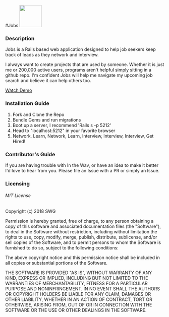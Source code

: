
#Jobs <img src="https://media.giphy.com/media/xT39CV47COkGPZO3HG/giphy.gif" height="70" width="70">

### Description

  Jobs is a Rails based web application designed to help job seekers keep track of leads as they network and interview.
  
  I always want to create projects that are used by someone. Whether it is just me or 200,000 active users, programs aren't helpful simply sitting in a github repo. I'm confident Jobs will help me navigate my upcoming job search and believe it can help others too.
  
  <a target="_blank" href="https://streamable.com/czeh6">Watch Demo</a>

  

### Installation Guide
  <ol>
    <li>Fork and Clone the Repo</li>
    <li>Bundle Gems and run migrations</li>
    <li>Boot up a server, I recommend 'Rails s -p 5212'</li>
    <li>Head to "localhost:5212" in your favorite browser</li>
    <li>Network, Learn, Network, Learn, Interview, Interview, Interview, Get Hired!</li>
  </ol>

### Contributor's Guide

If you are having trouble with In the Wav, or have an idea to make it better I'd love to hear from you. Please file an Issue with a PR or simply an Issue. 

### Licensing

###### MIT License

Copyright (c) 2018 SWG

Permission is hereby granted, free of charge, to any person obtaining a copy
of this software and associated documentation files (the "Software"), to deal
in the Software without restriction, including without limitation the rights
to use, copy, modify, merge, publish, distribute, sublicense, and/or sell
copies of the Software, and to permit persons to whom the Software is
furnished to do so, subject to the following conditions:

The above copyright notice and this permission notice shall be included in all
copies or substantial portions of the Software.

THE SOFTWARE IS PROVIDED "AS IS", WITHOUT WARRANTY OF ANY KIND, EXPRESS OR
IMPLIED, INCLUDING BUT NOT LIMITED TO THE WARRANTIES OF MERCHANTABILITY,
FITNESS FOR A PARTICULAR PURPOSE AND NONINFRINGEMENT. IN NO EVENT SHALL THE
AUTHORS OR COPYRIGHT HOLDERS BE LIABLE FOR ANY CLAIM, DAMAGES OR OTHER
LIABILITY, WHETHER IN AN ACTION OF CONTRACT, TORT OR OTHERWISE, ARISING FROM,
OUT OF OR IN CONNECTION WITH THE SOFTWARE OR THE USE OR OTHER DEALINGS IN THE
SOFTWARE.
